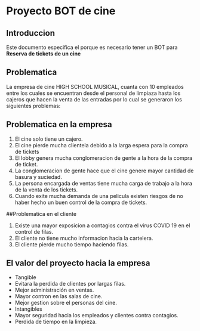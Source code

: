 
# Proyecto BOT de cine 
## Introduccion 
Este documento especifica el porque es necesario tener un BOT  para **Reserva de tickets de un cine**
## Problematica

La empresa de cine HIGH SCHOOL MUSICAL, cuanta con 10 empleados entre los cuales se encuentran desde el personal de limpiaza hasta los cajeros que hacen la venta de las entradas por lo cual se generaron los siguientes problemas:
## Problematica en la empresa

1. El cine solo tiene un cajero.
2. El cine pierde mucha clientela debido a la larga espera para la compra
   de tickets
3. El lobby genera mucha conglomeracion de gente a la hora de la 
   compra de ticket.
4. La conglomeracion de gente hace que el cine genere
   mayor cantidad de basura y suciedad.
5. La persona encargada de ventas tiene mucha 
   carga de trabajo a la hora de la venta de los tickets.
6. Cuando exite mucha demanda de una pelicula existen riesgos de no haber 
   hecho un buen control de la compra de tickets.

##Problematica en el cliente

1. Existe una mayor exposicion a contagios contra el virus COVID 19
   en el control de filas.
2. El cliente no tiene mucho informacion hacia la cartelera.
3. El cliente pierde mucho tiempo haciendo filas.

## El valor del proyecto hacia la empresa

- Tangible
 - Evitara la perdida de clientes por largas filas.
 - Mejor administración en ventas.
 - Mayor contron en las salas de cine.
 - Mejor gestion sobre el personas del cine.
- Intangibles
 - Mayor seguridad hacia los empleados y clientes contra contagios.
 - Perdida de tiempo en la limpieza.



